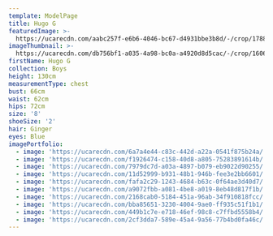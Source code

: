 ```yaml
---
template: ModelPage
title: Hugo G
featuredImage: >-
  https://ucarecdn.com/aabc257f-e6b6-4046-bc67-d4931bbe3b8d/-/crop/1788x1521/0,0/-/preview/
imageThumbnail: >-
  https://ucarecdn.com/db756bf1-a035-4a98-bc0a-a4920d8d5cac/-/crop/1606x2126/73,0/-/preview/
firstName: Hugo G
collection: Boys
height: 130cm
measurementType: chest
bust: 66cm
waist: 62cm
hips: 72cm
size: '8'
shoeSize: '2'
hair: Ginger
eyes: Blue
imagePortfolio:
  - image: 'https://ucarecdn.com/6a7a4e44-c83c-442d-a22a-0541f875b24a/'
  - image: 'https://ucarecdn.com/f1926474-c158-40d8-a805-75283891614b/'
  - image: 'https://ucarecdn.com/7979dc7d-a03a-4897-b079-eb9022d90255/'
  - image: 'https://ucarecdn.com/11d52999-b931-48b1-946b-fee3e2bb6601/'
  - image: 'https://ucarecdn.com/fafa2c29-1243-4684-b63c-0f64ae3d40d7/'
  - image: 'https://ucarecdn.com/a9072fbb-a081-4be8-a019-8eb48d817f1b/'
  - image: 'https://ucarecdn.com/2168cab0-5184-451a-96ab-34f910818fcc/'
  - image: 'https://ucarecdn.com/bba85651-3230-4004-9ae0-ff935c51f1b1/'
  - image: 'https://ucarecdn.com/449b1c7e-e718-46ef-98c8-c7ffbd5558b4/'
  - image: 'https://ucarecdn.com/2cf3dda7-589e-45a4-9a56-77b4bd0fa46c/'
---
```


